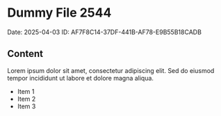 # Dummy File 2544

Date: 2025-04-03
ID: AF7F8C14-37DF-441B-AF78-E9B55B18CADB

## Content

Lorem ipsum dolor sit amet, consectetur adipiscing elit.
Sed do eiusmod tempor incididunt ut labore et dolore magna aliqua.

* Item 1
* Item 2
* Item 3

